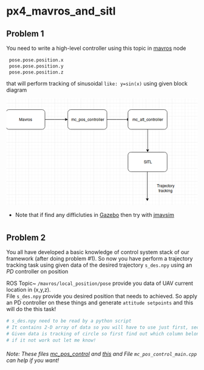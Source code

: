 # px4_mavros_and_sitl
## Problem 1

You need to write a high-level controller using this topic in [mavros](https://dev.px4.io/en/ros/mavros_offboard.html) node
```shell
 pose.pose.position.x
 pose.pose.position.y
 pose.pose.position.z
 ```
 that will perform tracking of sinusoidal ```like: y=sin(x)``` using given block diagram 

![alt text](https://raw.githubusercontent.com/AerialRobotics-IITK/practice/master/px4_mavros_and_sitl/a1.png?raw=true )

* Note that if find any difficluties in [Gazebo](https://dev.px4.io/en/simulation/ros_interface.html) then try with [jmavsim](https://dev.px4.io/en/simulation/jmavsim.html)


#
#

## Problem 2

You all have developed a basic knowledge of control system stack of our framework (after doing problem #1). 
So  now you have perform a trajectory tracking task using given data of the desired trajectory   ```s_des.npy``` using an *PD* controller on position

ROS Topic~ ```/mavros/local_position/pose``` provide you data of UAV current location in (x,y,z).</br>
File ```s_des.npy``` provide you desired position that needs to achieved.
So apply an PD controller on these things and generate ```attitude setpoints``` and this will do the this task!

```python
# s_des.npy need to be read by a python script 
# It contains 2-D array of data so you will have to use just first, second and third column of the data.
# Given data is tracking of circle so first find out which column belongs to x and which one is for y and z.
# if it not work out let me know!
```

###### Note: These files   [mc_pos_control](https://github.com/AerialRobotics-IITK/Firmware/blob/master/src/modules/mc_pos_control/mc_pos_control_main.cpp#L260) and [this](https://github.com/harshsinh/warehouse-quad/blob/master/controller/src/controller.cpp) and File ```mc_pos_control_main.cpp``` can help if you want!
